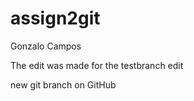 # assign2git
Gonzalo Campos


The edit was made for the testbranch edit



new git branch on GitHub
